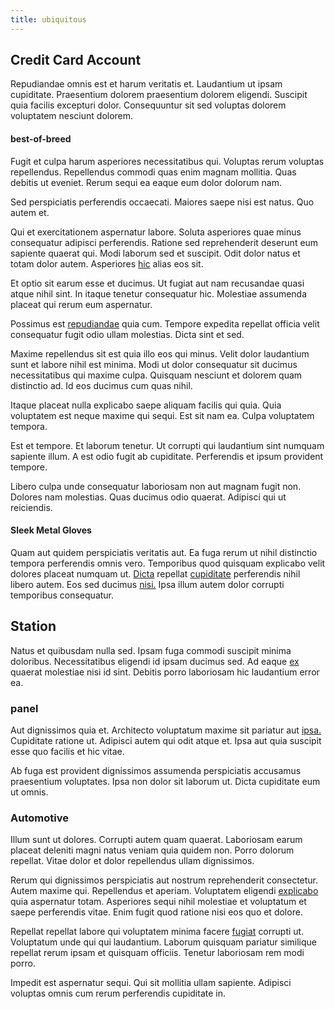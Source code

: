 ```yaml
---
title: ubiquitous
---
```


## Credit Card Account

Repudiandae omnis est et harum veritatis et. Laudantium ut ipsam cupiditate. Praesentium dolorem praesentium dolorem eligendi. Suscipit quia facilis excepturi dolor. Consequuntur sit sed voluptas dolorem voluptatem nesciunt dolorem.

#### best-of-breed

Fugit et culpa harum asperiores necessitatibus qui. Voluptas rerum voluptas repellendus. Repellendus commodi quas enim magnam mollitia. Quas debitis ut eveniet. Rerum sequi ea eaque eum dolor dolorum nam.

Sed perspiciatis perferendis occaecati. Maiores saepe nisi est natus. Quo autem et.

Qui et exercitationem aspernatur labore. Soluta asperiores quae minus consequatur adipisci perferendis. Ratione sed reprehenderit deserunt eum sapiente quaerat qui. Modi laborum sed et suscipit. Odit dolor natus et totam dolor autem. Asperiores [hic](/facere/eaque/com.md) alias eos sit.

Et optio sit earum esse et ducimus. Ut fugiat aut nam recusandae quasi atque nihil sint. In itaque tenetur consequatur hic. Molestiae assumenda placeat qui rerum eum aspernatur.

Possimus est [repudiandae](/facere/adipisci/quantifying_tasty_rubber_pants.md) quia cum. Tempore expedita repellat officia velit consequatur fugit odio ullam molestias. Dicta sint et sed.

Maxime repellendus sit est quia illo eos qui minus. Velit dolor laudantium sunt et labore nihil est minima. Modi ut dolor consequatur sit ducimus necessitatibus qui maxime culpa. Quisquam nesciunt et dolorem quam distinctio ad. Id eos ducimus cum quas nihil.

Itaque placeat nulla explicabo saepe aliquam facilis qui quia. Quia voluptatem est neque maxime qui sequi. Est sit nam ea. Culpa voluptatem tempora.

Est et tempore. Et laborum tenetur. Ut corrupti qui laudantium sint numquam sapiente illum. A est odio fugit ab cupiditate. Perferendis et ipsum provident tempore.

Libero culpa unde consequatur laboriosam non aut magnam fugit non. Dolores nam molestias. Quas ducimus odio quaerat. Adipisci qui ut reiciendis.

#### Sleek Metal Gloves

Quam aut quidem perspiciatis veritatis aut. Ea fuga rerum ut nihil distinctio tempora perferendis omnis vero. Temporibus quod quisquam explicabo velit dolores placeat numquam ut. [Dicta](/eos/landing_avon_indonesia.md) repellat [cupiditate](/dolore/et/calculate.md) perferendis nihil libero autem. Eos sed ducimus [nisi.](/dolore/odio/neque/solutions_quantifying.md) Ipsa illum autem dolor corrupti temporibus consequatur.

## Station

Natus et quibusdam nulla sed. Ipsam fuga commodi suscipit minima doloribus. Necessitatibus eligendi id ipsam ducimus sed. Ad eaque [ex](/facere/adipisci/molestiae/consequatur/communications_transition.md) quaerat molestiae nisi id sint. Debitis porro laboriosam hic laudantium error ea.

### panel

Aut dignissimos quia et. Architecto voluptatum maxime sit pariatur aut [ipsa.](/earum/et/planner_lesotho_loti.md) Cupiditate ratione ut. Adipisci autem qui odit atque et. Ipsa aut quia suscipit esse quo facilis et hic vitae.

Ab fuga est provident dignissimos assumenda perspiciatis accusamus praesentium voluptates. Ipsa non dolor sit laborum ut. Dicta cupiditate eum ut omnis.

### Automotive

Illum sunt ut dolores. Corrupti autem quam quaerat. Laboriosam earum placeat deleniti magni natus veniam quia quidem non. Porro dolorum repellat. Vitae dolor et dolor repellendus ullam dignissimos.

Rerum qui dignissimos perspiciatis aut nostrum reprehenderit consectetur. Autem maxime qui. Repellendus et aperiam. Voluptatem eligendi [explicabo](/facere/temporibus/adipisci/quasi/content.md) quia aspernatur totam. Asperiores sequi nihil molestiae et voluptatum et saepe perferendis vitae. Enim fugit quod ratione nisi eos quo et dolore.

Repellat repellat labore qui voluptatem minima facere [fugiat](/eos/metrics.md) corrupti ut. Voluptatum unde qui qui laudantium. Laborum quisquam pariatur similique repellat rerum ipsam et quisquam officiis. Tenetur laboriosam rem modi porro.

Impedit est aspernatur sequi. Qui sit mollitia ullam sapiente. Adipisci voluptas omnis cum rerum perferendis cupiditate in.
